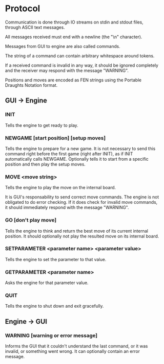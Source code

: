 # Protocol

Communication is done through IO streams on stdin and stdout files, through ASCII text messages.

All messages received must end with a newline (the "\n" character).

Messages from GUI to engine are also called commands.

The string of a command can contain arbitrary whitespace around tokens.

If a received command is invalid in any way, it should be ignored completely and the receiver may respond with
the message "WARNING".

Positions and moves are encoded as FEN strings using the Portable Draughts Notation format.

## GUI -> Engine

### INIT

Tells the engine to get ready to play.

### NEWGAME [start position] [setup moves]

Tells the engine to prepare for a new game. It is not necessary to send this command right before the first game
(right after INIT), as if INIT automatically calls NEWGAME. Optionally tells it to start from a specific position
and then play the setup moves.

### MOVE \<move string\>

Tells the engine to play the move on the internal board.

It is GUI's responsability to send correct move commands. The engine is not obligated to do error checking. If it
does check for invalid move commands, it should immediately respond with the message "WARNING".

### GO [don't play move]

Tells the engine to think and return the best move of its current internal position. It should optionally not play
the resulted move on its internal board.

### SETPARAMETER \<parameter name\> \<parameter value\>

Tells the engine to set the parameter to that value.

### GETPARAMETER \<parameter name\>

Asks the engine for that parameter value.

### QUIT

Tells the engine to shut down and exit gracefully.

## Engine -> GUI

### WARNING [warning or error message]

Informs the GUI that it couldn't understand the last command, or it was invalid, or something went wrong. It can
optionally contain an error message.
